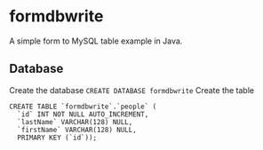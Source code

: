 # formdbwrite
A simple form to MySQL table example in Java.

## Database
Create the database
`CREATE DATABASE formdbwrite`
Create the table
```
CREATE TABLE `formdbwrite`.`people` (
  `id` INT NOT NULL AUTO_INCREMENT,
  `lastName` VARCHAR(128) NULL,
  `firstName` VARCHAR(128) NULL,
  PRIMARY KEY (`id`));
```
